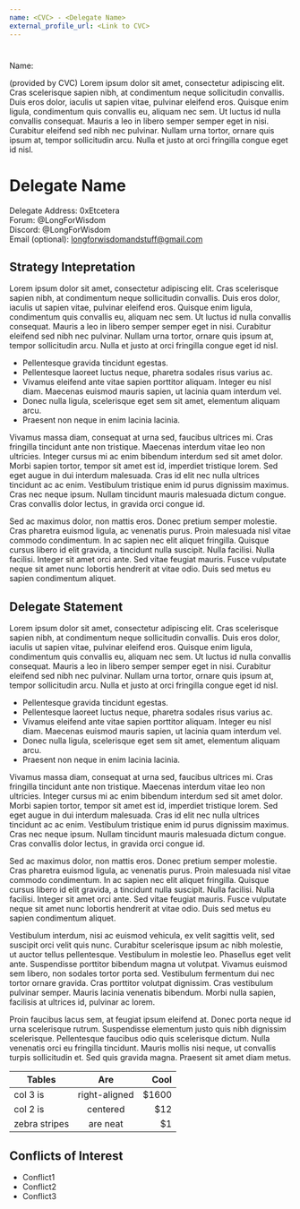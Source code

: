 ```yaml
---
name: <CVC> - <Delegate Name>
external_profile_url: <Link to CVC>
---
```


# <CVC Strategy Name>
Name: <CVC Name>

(provided by CVC)
Lorem ipsum dolor sit amet, consectetur adipiscing elit. Cras scelerisque sapien nibh, at condimentum neque sollicitudin convallis. Duis eros dolor, iaculis ut sapien vitae, pulvinar eleifend eros. Quisque enim ligula, condimentum quis convallis eu, aliquam nec sem. Ut luctus id nulla convallis consequat. Mauris a leo in libero semper semper eget in nisi. Curabitur eleifend sed nibh nec pulvinar. Nullam urna tortor, ornare quis ipsum at, tempor sollicitudin arcu. Nulla et justo at orci fringilla congue eget id nisl.

# Delegate Name
Delegate Address: 0xEtcetera  
Forum: @LongForWisdom  
Discord: @LongForWisdom  
Email (optional): longforwisdomandstuff@gmail.com  

## Strategy Intepretation

Lorem ipsum dolor sit amet, consectetur adipiscing elit. Cras scelerisque sapien nibh, at condimentum neque sollicitudin convallis. Duis eros dolor, iaculis ut sapien vitae, pulvinar eleifend eros. Quisque enim ligula, condimentum quis convallis eu, aliquam nec sem. Ut luctus id nulla convallis consequat. Mauris a leo in libero semper semper eget in nisi. Curabitur eleifend sed nibh nec pulvinar. Nullam urna tortor, ornare quis ipsum at, tempor sollicitudin arcu. Nulla et justo at orci fringilla congue eget id nisl.

- Pellentesque gravida tincidunt egestas.
- Pellentesque laoreet luctus neque, pharetra sodales risus varius ac.
- Vivamus eleifend ante vitae sapien porttitor aliquam. Integer eu nisl diam. Maecenas euismod mauris sapien, ut lacinia quam interdum vel.
- Donec nulla ligula, scelerisque eget sem sit amet, elementum aliquam arcu.
- Praesent non neque in enim lacinia lacinia.

Vivamus massa diam, consequat at urna sed, faucibus ultrices mi. Cras fringilla tincidunt ante non tristique. Maecenas interdum vitae leo non ultricies. Integer cursus mi ac enim bibendum interdum sed sit amet dolor. Morbi sapien tortor, tempor sit amet est id, imperdiet tristique lorem. Sed eget augue in dui interdum malesuada. Cras id elit nec nulla ultrices tincidunt ac ac enim. Vestibulum tristique enim id purus dignissim maximus. Cras nec neque ipsum. Nullam tincidunt mauris malesuada dictum congue. Cras convallis dolor lectus, in gravida orci congue id.

Sed ac maximus dolor, non mattis eros. Donec pretium semper molestie. Cras pharetra euismod ligula, ac venenatis purus. Proin malesuada nisl vitae commodo condimentum. In ac sapien nec elit aliquet fringilla. Quisque cursus libero id elit gravida, a tincidunt nulla suscipit. Nulla facilisi. Nulla facilisi. Integer sit amet orci ante. Sed vitae feugiat mauris. Fusce vulputate neque sit amet nunc lobortis hendrerit at vitae odio. Duis sed metus eu sapien condimentum aliquet.

## Delegate Statement
Lorem ipsum dolor sit amet, consectetur adipiscing elit. Cras scelerisque sapien nibh, at condimentum neque sollicitudin convallis. Duis eros dolor, iaculis ut sapien vitae, pulvinar eleifend eros. Quisque enim ligula, condimentum quis convallis eu, aliquam nec sem. Ut luctus id nulla convallis consequat. Mauris a leo in libero semper semper eget in nisi. Curabitur eleifend sed nibh nec pulvinar. Nullam urna tortor, ornare quis ipsum at, tempor sollicitudin arcu. Nulla et justo at orci fringilla congue eget id nisl.

- Pellentesque gravida tincidunt egestas.
- Pellentesque laoreet luctus neque, pharetra sodales risus varius ac.
- Vivamus eleifend ante vitae sapien porttitor aliquam. Integer eu nisl diam. Maecenas euismod mauris sapien, ut lacinia quam interdum vel.
- Donec nulla ligula, scelerisque eget sem sit amet, elementum aliquam arcu.
- Praesent non neque in enim lacinia lacinia.

Vivamus massa diam, consequat at urna sed, faucibus ultrices mi. Cras fringilla tincidunt ante non tristique. Maecenas interdum vitae leo non ultricies. Integer cursus mi ac enim bibendum interdum sed sit amet dolor. Morbi sapien tortor, tempor sit amet est id, imperdiet tristique lorem. Sed eget augue in dui interdum malesuada. Cras id elit nec nulla ultrices tincidunt ac ac enim. Vestibulum tristique enim id purus dignissim maximus. Cras nec neque ipsum. Nullam tincidunt mauris malesuada dictum congue. Cras convallis dolor lectus, in gravida orci congue id.

Sed ac maximus dolor, non mattis eros. Donec pretium semper molestie. Cras pharetra euismod ligula, ac venenatis purus. Proin malesuada nisl vitae commodo condimentum. In ac sapien nec elit aliquet fringilla. Quisque cursus libero id elit gravida, a tincidunt nulla suscipit. Nulla facilisi. Nulla facilisi. Integer sit amet orci ante. Sed vitae feugiat mauris. Fusce vulputate neque sit amet nunc lobortis hendrerit at vitae odio. Duis sed metus eu sapien condimentum aliquet.

Vestibulum interdum, nisi ac euismod vehicula, ex velit sagittis velit, sed suscipit orci velit quis nunc. Curabitur scelerisque ipsum ac nibh molestie, ut auctor tellus pellentesque. Vestibulum in molestie leo. Phasellus eget velit ante. Suspendisse porttitor bibendum magna ut volutpat. Vivamus euismod sem libero, non sodales tortor porta sed. Vestibulum fermentum dui nec tortor ornare gravida. Cras porttitor volutpat dignissim. Cras vestibulum pulvinar semper. Mauris lacinia venenatis bibendum. Morbi nulla sapien, facilisis at ultrices id, pulvinar ac lorem.

Proin faucibus lacus sem, at feugiat ipsum eleifend at. Donec porta neque id urna scelerisque rutrum. Suspendisse elementum justo quis nibh dignissim scelerisque. Pellentesque faucibus odio quis scelerisque dictum. Nulla venenatis orci eu fringilla tincidunt. Mauris mollis nisi neque, ut convallis turpis sollicitudin et. Sed quis gravida magna. Praesent sit amet diam metus.

| Tables        |      Are      |  Cool |
| ------------- | :-----------: | ----: |
| col 3 is      | right-aligned | $1600 |
| col 2 is      |   centered    |   $12 |
| zebra stripes |   are neat    |    $1 |

## Conflicts of Interest

- Conflict1
- Conflict2
- Conflict3
